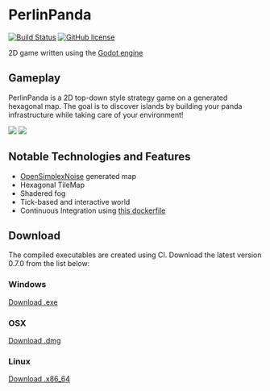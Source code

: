 # PerlinPanda

[![Build Status](https://travis-ci.org/AnJ95/PerlinPanda.svg?branch=master)](https://travis-ci.com/AnJ95/PerlinPanda)
[![GitHub license](https://img.shields.io/badge/license-GPLv3-blue.svg?style=square)](https://github.com/AnJ95/PerlinPanda/blob/master/LICENSE.md)

2D game written using the [Godot engine](https://godotengine.org/)

## Gameplay
PerlinPanda is a 2D top-down style strategy game on a generated hexagonal map.
The goal is to discover islands by building your panda infrastructure while taking care of your environment!

![](./README/shot_01.png")
![](./README/shot_02.png")

## Notable Technologies and Features
* [OpenSimplexNoise](https://godotengine.org/article/simplex-noise-lands-godot-31) generated map
* Hexagonal TileMap
* Shadered fog
* Tick-based and interactive world
* Continuous Integration using [this dockerfile](https://github.com/GameDrivenDesign/docker-godot-export)

## Download

The compiled executables are created using CI.
Download the latest version 0.7.0 from the list below:

### Windows ###
[Download .exe](https://github.com/AnJ95/PerlinPanda/blob/master/build/perlinpanda_0.7.0.0_windows.zip)

### OSX ###
[Download .dmg](https://github.com/AnJ95/PerlinPanda/blob/master/build/perlinpanda_0.7.0.0_osx.zip)

### Linux ###
[Download .x86_64](https://github.com/AnJ95/PerlinPanda/blob/master/build/perlinpanda_0.7.0.0_linux.zip)
